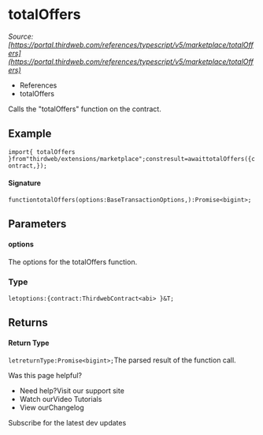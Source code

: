 # totalOffers

*Source: [https://portal.thirdweb.com/references/typescript/v5/marketplace/totalOffers](https://portal.thirdweb.com/references/typescript/v5/marketplace/totalOffers)*

* References
* totalOffers

Calls the "totalOffers" function on the contract.

## Example

`import{ totalOffers }from"thirdweb/extensions/marketplace";constresult=awaittotalOffers({contract,});`
#### Signature

`functiontotalOffers(options:BaseTransactionOptions,):Promise<bigint>;`
## Parameters

#### options

The options for the totalOffers function.

### Type

`letoptions:{contract:ThirdwebContract<abi> }&T;`
## Returns

#### Return Type

`letreturnType:Promise<bigint>;`The parsed result of the function call.

Was this page helpful?

* Need help?Visit our support site
* Watch ourVideo Tutorials
* View ourChangelog

Subscribe for the latest dev updates

